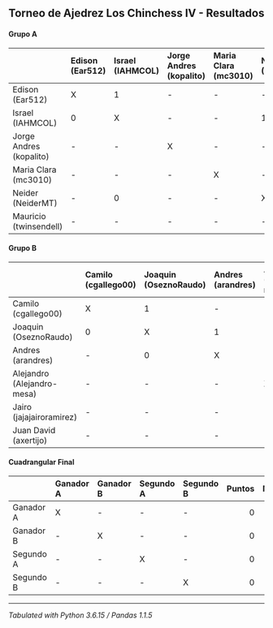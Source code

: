 ## Torneo de Ajedrez Los Chinchess IV - Resultados
#### Grupo A

|                         | Edison (Ear512)   | Israel (IAHMCOL)   | Jorge Andres (kopalito)   | Maria Clara (mc3010)   | Neider (NeiderMT)   | Mauricio (twinsendell)   |   Puntos |   Neudstadtl |
|:------------------------|:------------------|:-------------------|:--------------------------|:-----------------------|:--------------------|:-------------------------|---------:|-------------:|
| Edison (Ear512)         | X                 | 1                  | -                         | -                      | -                   | -                        |        1 |            1 |
| Israel (IAHMCOL)        | 0                 | X                  | -                         | -                      | 1                   | -                        |        1 |            0 |
| Jorge Andres (kopalito) | -                 | -                  | X                         | -                      | -                   | -                        |        0 |            0 |
| Maria Clara (mc3010)    | -                 | -                  | -                         | X                      | -                   | -                        |        0 |            0 |
| Neider (NeiderMT)       | -                 | 0                  | -                         | -                      | X                   | -                        |        0 |            0 |
| Mauricio (twinsendell)  | -                 | -                  | -                         | -                      | -                   | X                        |        0 |            0 |
#### Grupo B

|                            | Camilo (cgallego00)   | Joaquin (OseznoRaudo)   | Andres (arandres)   | Alejandro (Alejandro-mesa)   | Jairo (jajajairoramirez)   | Juan David (axertijo)   |   Puntos |   Neudstadtl |
|:---------------------------|:----------------------|:------------------------|:--------------------|:-----------------------------|:---------------------------|:------------------------|---------:|-------------:|
| Camilo (cgallego00)        | X                     | 1                       | -                   | -                            | -                          | -                       |        1 |            1 |
| Joaquin (OseznoRaudo)      | 0                     | X                       | 1                   | -                            | -                          | -                       |        1 |            0 |
| Andres (arandres)          | -                     | 0                       | X                   | -                            | -                          | -                       |        0 |            0 |
| Alejandro (Alejandro-mesa) | -                     | -                       | -                   | X                            | -                          | -                       |        0 |            0 |
| Jairo (jajajairoramirez)   | -                     | -                       | -                   | -                            | X                          | -                       |        0 |            0 |
| Juan David (axertijo)      | -                     | -                       | -                   | -                            | -                          | X                       |        0 |            0 |
#### Cuadrangular Final

|           | Ganador A   | Ganador B   | Segundo A   | Segundo B   |   Puntos |   Neudstadtl |
|:----------|:------------|:------------|:------------|:------------|---------:|-------------:|
| Ganador A | X           | -           | -           | -           |        0 |            0 |
| Ganador B | -           | X           | -           | -           |        0 |            0 |
| Segundo A | -           | -           | X           | -           |        0 |            0 |
| Segundo B | -           | -           | -           | X           |        0 |            0 |
****
*Tabulated with Python 3.6.15 / Pandas 1.1.5*
